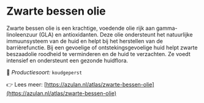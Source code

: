# Zwarte bessen olie

Zwarte bessen olie is een krachtige, voedende olie rijk aan gamma-linoleenzuur (GLA) en antioxidanten. Deze olie ondersteunt het natuurlijke immuunsysteem van de huid en helpt bij het herstellen van de barrièrefunctie. Bij een gevoelige of ontstekingsgevoelige huid helpt zwarte beszaadolie roodheid te verminderen en de huid te verzachten. Ze voedt intensief en ondersteunt een gezonde huidflora.

🔧 *Productiesoort:* `koudgeperst`

👉 Lees meer: [https://azulan.nl/atlas/zwarte-bessen-olie](https://azulan.nl/atlas/zwarte-bessen-olie)